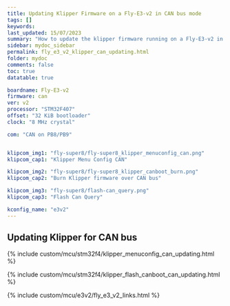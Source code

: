 ```yaml
---
title: Updating Klipper Firmware on a Fly-E3-v2 in CAN bus mode
tags: []
keywords: 
last_updated: 15/07/2023
summary: "How to update the klipper firmware running on a Fly-E3-v2 in CAN bus mode"
sidebar: mydoc_sidebar
permalink: fly_e3_v2_klipper_can_updating.html
folder: mydoc
comments: false
toc: true
datatable: true

boardname: Fly-E3-v2
firmware: can
ver: v2
processor: "STM32F407"
offset: "32 KiB bootloader"
clock: "8 MHz crystal"

com: "CAN on PB8/PB9"


klipcom_img1: "fly-super8/fly-super8_klipper_menuconfig_can.png"
klipcom_cap1: "Klipper Menu Config CAN"

klipcom_img2: "fly-super8/fly-super8_klipper_canboot_burn.png"
klipcom_cap2: "Burn Klipper firmware over CAN bus"

klipcom_img3: "fly-super8/flash-can_query.png"
klipcom_cap3: "Flash Can Query"

kconfig_name: "e3v2"
---
```


## Updating Klipper for CAN bus

{% include custom/mcu/stm32f4/klipper_menuconfig_can_updating.html %}

{% include custom/mcu/stm32f4/klipper_flash_canboot_can_updating.html %}

{% include custom/mcu/e3v2/fly_e3_v2_links.html %}
